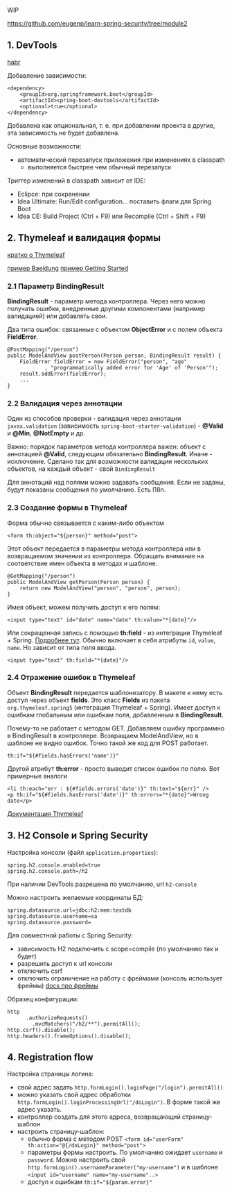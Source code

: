 WIP

https://github.com/eugenp/learn-spring-security/tree/module2

## 1. DevTools

[habr](https://habr.com/ru/post/479382/)

Добавление зависимости:

    <dependency>
        <groupId>org.springframework.boot</groupId>
        <artifactId>spring-boot-devtools</artifactId>
        <optional>true</optional>
    </dependency>

Добавлена как опциональная, т. е. при добавлении проекта в другие, эта зависимость не будет добавлена.

Основные возможности:

* автоматический перезапуск приложения при изменениях в classpath
    - выполняется быстрее чем обычный перезапуск

Триггер изменений в classpath зависит от IDE:

* Eclipce: при сохранении
* Idea Ultimate: Run/Edit configuration... поставить флаги для Spring Boot
* Idea CE: Build Project (Ctrl + F9) или Recompile (Ctrl + Shift + F9) 

## 2. Thymeleaf и валидация формы

[кратко о Thymeleaf](https://www.thymeleaf.org/doc/articles/standarddialect5minutes.html)

[пример Baeldung](https://www.baeldung.com/spring-thymeleaf-error-messages)
[пример Getting Started](https://spring.io/guides/gs/validating-form-input/)

### 2.1 Параметр BindingResult

**BindingResult** - параметр метода контроллера. Через него можно получать ошибки, внедренные другими компонентами (например валидацией) или добавлять свои.

Два типа ошибок: связанные с объектом **ObjectError** и с полем объекта **FieldError**.

    @PostMapping("/person")
    public ModelAndView postPerson(Person person, BindingResult result) {
        FieldError fieldError = new FieldError("person", "age"
                , "programmatically added error for 'Age' of 'Person'");
        result.addError(fieldError);
        ...
    }

### 2.2 Валидация через аннотации

Один из способов проверки - валидация через аннотации `javax.validation` (зависимость `spring-boot-starter-validation`) - **@Valid** и **@Min**, **@NotEmpty** и др.

Важно: порядок параметров метода контроллера важен: объект с аннотацией **@Valid**, следующим обязательно **BindingResult**. Иначе - исключение. Сделано так для возможности валидации нескольких объектов, на каждый объект - свой `BindingResult`

Для аннотаций над полями можно задавать сообщения. Если не заданы, будут показаны сообщения по умолчанию. Есть I18n.

### 2.3 Создание формы в Thymeleaf

Форма обычно связывается с каким-либо объектом

    <form th:object="${person}" method="post">

Этот объект передается в параметры метода контроллера или в возвращаемом значении из контроллера. Обращать внимание на соответствие имен объекта в методах и шаблоне.

    @GetMapping("/person")
    public ModelAndView getPerson(Person person) {
        return new ModelAndView("person", "person", person);
    }

Имея объект, можем получить доступ к его полям:

    <input type="text" id="date" name="date" th:value="*{date}"/>

Или сокращенная запись с помощью **th:field** - из интеграции Thymeleaf + Spring. [Подробнее тут](https://www.thymeleaf.org/doc/tutorials/3.0/thymeleafspring.html#creating-a-form). Обычно включает в себя атрибуты `id`, `value`, `name`. Но зависит от типа поля ввода.
    
    <input type="text" th:field="*{date}"/>

### 2.4 Отражение ошибок в Thymeleaf

Объект **BindingResult** передается шаблонизатору. В макете к нему есть доступ через объект **fields**. Это класс **Fields** из пакета `org.thymeleaf.spring5` (интеграция Thymeleaf + Spring). Имеет доступ к ошибкам глобальным или ошибкам поля, добавленным в **BindingResult**.

Почему-то не работает с методом GET. Добавляем ошибку программно в BindingResult в контроллере. Возвращаем ModelAndView, но в шаблоне не видно ошибок. Точно такой же код для POST работает.

    th:if="${#fields.hasErrors('name')}"

Другой атрибут **th:error** - просто выводит список ошибок по полю. Вот примерные аналоги

    <li th:each="err : ${#fields.errors('date')}" th:text="${err}" />
    <p th:if="${#fields.hasErrors('date')}" th:errors="*{date}">Wrong date</p>

[Документация Thymeleaf](https://www.thymeleaf.org/doc/tutorials/3.0/thymeleafspring.html#validation-and-error-messages)






## 3. H2 Console и Spring Security

Настройка консоли (файл `application.properties`):

    spring.h2.console.enabled=true
    spring.h2.console.path=/h2

При наличии DevTools разрешена по умолчанию, url `h2-console`

Можно настроить желаемые координаты БД:

    spring.datasource.url=jdbc:h2:mem:testdb
    spring.datasource.username=sa
    spring.datasource.password=


Для совместной работы с Spring Security:

* зависимость H2 подключить с scope=compile (по умолчанию так и будет)
* разрешить доступ к url консоли
* отключить csrf
* отключить ограничение на работу с фреймами (консоль использует фреймы) [docs про фреймы](https://docs.spring.io/spring-security/site/docs/3.2.0.CI-SNAPSHOT/reference/html/appendix-namespace.html#nsa-frame-options)

Образец конфигурации:

    http
          .authorizeRequests()
            .mvcMatchers("/h2/**").permitAll();
    http.csrf().disable();
    http.headers().frameOptions().disable();


## 4. Registration flow

Настройка страницы логина:

* свой адрес задать `http.formLogin().loginPage("/login").permitAll()`
* можно указать свой адрес обработки `http.formLogin().loginProcessingUrl("/doLogin")`. В форме такой же адрес указать.
* контроллер создать для этого адреса, возвращающий страницу-шаблон
* настроить страницу-шаблон:
    - обычно форма с методом POST `<form id="userForm" th:action="@{/doLogin}" method="post">`
    - параметры формы настроить. По умолчанию ожидает `username` и `password`. Можно настроить свой `http.formLogin().usernameParameter("my-username")` и в шаблоне `<input id="username" name="my-username"..>`
    - доступ к ошибкам `th:if="${param.error}"`
